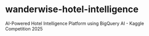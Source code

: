 # wanderwise-hotel-intelligence
AI-Powered Hotel Intelligence Platform using BigQuery AI - Kaggle Competition 2025
